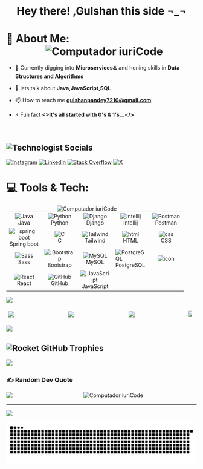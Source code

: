 <h1 align="center">Hey there! ,Gulshan this side ¬_¬</h1>
</hr>


# 🧮 About Me: <img src="https://raw.githubusercontent.com/MicaelliMedeiros/micaellimedeiros/master/image/computer-illustration.png" min-width="400px" max-width="400px" width="400px" align="right" alt="Computador iuriCode">

</br>

- 🌱 Currently digging into **Microservices♨️** and honing skills in **Data Structures and Algorithms**


- 💬 lets talk about **Java,JavaScript,SQL**

- 📫 How to reach me **gulshanpandey7210@gmail.com**

- ⚡ Fun fact **<>It's all started with 0's & 1's...</>**

</br>

## <img src="https://raw.githubusercontent.com/Tarikul-Islam-Anik/Animated-Fluent-Emojis/master/Emojis/People/Technologist.png" alt="Technologist" width="30" height="30" /> Socials

[![Instagram](https://img.shields.io/badge/Instagram-%23E4405F.svg?logo=Instagram&logoColor=white)](https://instagram.com/g_u_l_s_h_a_n.__) [![LinkedIn](https://img.shields.io/badge/LinkedIn-%230077B5.svg?logo=linkedin&logoColor=white)](https://linkedin.com/in/gulshan-pandey) [![Stack Overflow](https://img.shields.io/badge/-Stackoverflow-FE7A16?logo=stack-overflow&logoColor=white)](https://stackoverflow.com/users/gulshan-pandey) [![X](https://img.shields.io/badge/X-black.svg?logo=X&logoColor=white)](https://x.com/@gulshanpandey72) 


# 💻 Tools & Tech: 
<img src="https://user-images.githubusercontent.com/74038190/212750996-938b257b-266c-45a7-9af7-655341c0f58b.gif" min-width="370px" max-width="370px" width="370px" align="right" alt="Computador iuriCode">
 
 <table align="center">
  <tr>
    
   <td align="center" width="80">
      <img src="https://techstack-generator.vercel.app/java-icon.svg" alt="Java" width="50" height="50" />
      <br>Java
    </td>
    <td align="center" width="80">
      <img src="https://techstack-generator.vercel.app/python-icon.svg" alt="Python" width="50" height="50" />
      <br>Python
    </td>
    <td align="center" width="80">
      <img src="https://techstack-generator.vercel.app/django-icon.svg" alt="Django" width="50" height="50" />
      <br>Django
    </td>
    <td align="center" width="80">
      <img src="https://user-images.githubusercontent.com/25181517/192108890-200809d1-439c-4e23-90d3-b090cf9a4eea.png" alt="Intellij" width="50" height="50" />
      <br>Intellij
    </td>
    <td align="center" width="80">
      <img src="https://user-images.githubusercontent.com/25181517/192109061-e138ca71-337c-4019-8d42-4792fdaa7128.png" alt="Postman" width="50" height="50" />
      <br>Postman
    </td>
</tr>
<tr>
    <td align="center" width="80">
      <img src="https://user-images.githubusercontent.com/25181517/183891303-41f257f8-6b3d-487c-aa56-c497b880d0fb.png" alt="spring boot" width="50" height="50" />
      <br>Spring boot
    </td>
    <td align="center" width="80">
      <img src="https://user-images.githubusercontent.com/25181517/192106070-46255bcf-65e6-4c6b-a296-bf8d0d8fb2a7.png" alt="C" width="50" height="50" />
      <br>C
    </td>
    <td align="center" width="80">
      <img src="https://skillicons.dev/icons?i=tailwind" width="45" height="50" alt="Tailwind" />
      <br>Tailwind
    </td>
    <td align="center" width="80">
      <img src="https://skillicons.dev/icons?i=html" width="45" height="50" alt="html" />
      <br>HTML
    </td>
    <td align="center" width="80">
      <img src="https://skillicons.dev/icons?i=css" width="45" height="50" alt="css" />
      <br>CSS
    </td>
</tr>
<tr>
    <td align="center" width="80">
      <img src="https://techstack-generator.vercel.app/sass-icon.svg" alt="Sass" width="50" height="50" />
      <br>Sass
    </td>
    <td align="center" width="80">
      <img src="https://skillicons.dev/icons?i=bootstrap" width="45" height="50" alt="Bootstrap" />
      <br>Bootstrap
    </td>
    <td align="center" width="80">
      <img src="https://techstack-generator.vercel.app/mysql-icon.svg" alt="MySQL" width="50" height="50" />
      <br>MySQL
    </td>
    <td >
      <img src="https://skillicons.dev/icons?i=postgres" width="45" height="50" alt="PostgreSQL" />
      <br>PostgreSQL
    </td>
    <td align="center" width="80">
      <img src="https://techstack-generator.vercel.app/prettier-icon.svg" alt="icon" width="65" height="50" />
    </td>
</tr>
    <td align="center" width="80">
      <img src="https://techstack-generator.vercel.app/react-icon.svg" alt="React" width="50" height="50" />
      <br>React
    </td>
    <td align="center" width="80">
      <img src="https://techstack-generator.vercel.app/github-icon.svg" alt="GitHub" width="64" height="50" />
      <br>GitHub
    </td>
    <td align="center" width="80">
      <img src="https://techstack-generator.vercel.app/js-icon.svg" alt="JavaScript" width="64" height="50" />
      <br>JavaScript
    </td>
</table>



 ![](https://i.imgur.com/waxVImv.png)

 
<div style="display: flex; justify-content: space-between; align-items: center; flex-wrap: wrap;">
  <img src="https://github-readme-streak-stats.herokuapp.com/?user=gulshan-pandey&theme=blue-green&hide_border=false" style="max-height: 100%; max-width: 32%; margin: 5px;">
  

  
  <img src="https://github-readme-stats.vercel.app/api?username=gulshan-pandey&theme=transparent&bg_color=000&border_color=30A3DC&show_icons=true&icon_color=30A3DC&title_color=E94D5F&text_color=FFF" style="max-height: 100%; max-width: 32%; margin: 5px;">
  <img src="https://leetcard.jacoblin.cool/_leetcoder__?theme=transparent&border_color=%2330A3DC" style="max-height: 100%; max-width: 32%; margin: 5px;">
  <a href="https://github.com/gulshan-pandey/github-readme-stats">
    <img src="https://github-readme-stats.vercel.app/api/top-langs/?username=gulshan-pandey&layout=compact&theme=radical&border_color=30A3DC" style="max-height: 100%; max-width: 32%; margin: 5px;">
  </a>
  

  
</div>



 ![](https://i.imgur.com/waxVImv.png)

 
## <img src="https://raw.githubusercontent.com/Tarikul-Islam-Anik/Animated-Fluent-Emojis/master/Emojis/Travel%20and%20places/Rocket.png" alt="Rocket" width="30" height="30" /> GitHub Trophies
![](https://github-profile-trophy.vercel.app/?username=gulshan-pandey&theme=radical&no-frame=false&no-bg=true&margin-w=4)

### ✍️ Random Dev Quote
<img src="https://user-images.githubusercontent.com/74038190/212259363-d40b7a35-375b-470c-b4e2-2d9cb8ac706c.png" min-width="400px" max-width="300px" width="300px" align="right" alt="Computador iuriCode">

![](https://quotes-github-readme.vercel.app/api?type=vetical&theme=tokyonight)



---
[![](https://visitcount.itsvg.in/api?id=gulshan-pandey&icon=2&color=9)](https://visitcount.itsvg.in)

![Snake animation](https://github.com/GabrielaSinastre/GabrielaSinastre/blob/output/github-contribution-grid-snake.svg)





